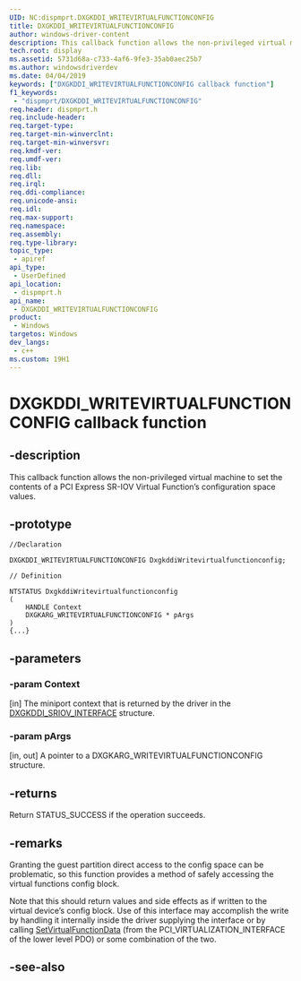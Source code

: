 ```yaml
---
UID: NC:dispmprt.DXGKDDI_WRITEVIRTUALFUNCTIONCONFIG
title: DXGKDDI_WRITEVIRTUALFUNCTIONCONFIG
author: windows-driver-content
description: This callback function allows the non-privileged virtual machine to set the contents of a PCI Express SR-IOV Virtual Function’s configuration space values.
tech.root: display
ms.assetid: 5731d68a-c733-4af6-9fe3-35ab0aec25b7
ms.author: windowsdriverdev
ms.date: 04/04/2019
keywords: ["DXGKDDI_WRITEVIRTUALFUNCTIONCONFIG callback function"]
f1_keywords:
 - "dispmprt/DXGKDDI_WRITEVIRTUALFUNCTIONCONFIG"
req.header: dispmprt.h
req.include-header:
req.target-type:
req.target-min-winverclnt:
req.target-min-winversvr:
req.kmdf-ver:
req.umdf-ver:
req.lib:
req.dll:
req.irql: 
req.ddi-compliance:
req.unicode-ansi:
req.idl:
req.max-support:
req.namespace:
req.assembly:
req.type-library: 
topic_type: 
 - apiref
api_type: 
 - UserDefined
api_location: 
 - dispmprt.h
api_name: 
 - DXGKDDI_WRITEVIRTUALFUNCTIONCONFIG
product: 
 - Windows
targetos: Windows
dev_langs:
 - c++
ms.custom: 19H1
---
```


# DXGKDDI_WRITEVIRTUALFUNCTIONCONFIG callback function

## -description

This callback function allows the non-privileged virtual machine to set the contents of a PCI Express SR-IOV Virtual Function’s configuration space values.  

## -prototype

```
//Declaration

DXGKDDI_WRITEVIRTUALFUNCTIONCONFIG DxgkddiWritevirtualfunctionconfig; 

// Definition

NTSTATUS DxgkddiWritevirtualfunctionconfig 
(
	HANDLE Context
	DXGKARG_WRITEVIRTUALFUNCTIONCONFIG * pArgs
)
{...}

```

## -parameters

### -param Context

[in] The miniport context that is returned by the driver in the [DXGKDDI_SRIOV_INTERFACE](ns-dispmprt-_dxgkddi_sriov_interface.md) structure.

### -param pArgs

[in, out] A pointer to a DXGKARG_WRITEVIRTUALFUNCTIONCONFIG structure.

## -returns

Return STATUS_SUCCESS if the operation succeeds.

## -remarks

Granting the guest partition direct access to the config space can be problematic, so this function provides a method of safely accessing the virtual functions config block. 

Note that this should return values and side effects as if written to the virtual device’s config block. Use of this interface may accomplish the write by handling it internally inside the driver supplying the interface or by calling [SetVirtualFunctionData](https://docs.microsoft.com/windows-hardware/drivers/ddi/wdm/nc-wdm-set_virtual_device_data) (from the PCI_VIRTUALIZATION_INTERFACE of the lower level PDO) or some combination of the two.


## -see-also
